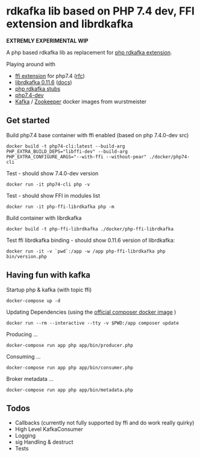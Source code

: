 # rdkafka lib based on PHP 7.4 dev, FFI extension and librdkafka

__EXTREMLY EXPERIMENTAL WIP__

A php based rdkafka lib as replacement for [php rdkafka extension](https://github.com/arnaud-lb/php-rdkafka).

Playing around with

* [ffi extension](https://github.com/php/php-src/tree/PHP-7.4/ext/ffi) for php7.4 ([rfc](https://wiki.php.net/rfc/ffi))
* [librdkafka 0.11.6](https://github.com/edenhill/librdkafka) ([docs](https://docs.confluent.io/current/clients/librdkafka/rdkafka_8h.html))
* [php rdkafka stubs](https://github.com/kwn/php-rdkafka-stubs)
* [php7.4-dev](https://github.com/php/php-src/tree/PHP-7.4)
* [Kafka](https://hub.docker.com/r/wurstmeister/kafka/) / [Zookeeper](https://hub.docker.com/r/wurstmeister/zookeeper/) docker images from wurstmeister

## Get started

Build php7.4 base container with ffi enabled (based on php 7.4.0-dev src)

    docker build -t php74-cli:latest --build-arg PHP_EXTRA_BUILD_DEPS="libffi-dev" --build-arg PHP_EXTRA_CONFIGURE_ARGS="--with-ffi --without-pear" ./docker/php74-cli

Test - should show 7.4.0-dev version

    docker run -it php74-cli php -v

Test - should show FFI in modules list

    docker run -it php-ffi-librdkafka php -m

Build container with librdkafka

    docker build -t php-ffi-librdkafka ./docker/php-ffi-librdkafka

Test ffi librdkafka binding - should show 0.11.6 version of librdkafka:

    docker run -it -v `pwd`:/app -w /app php-ffi-librdkafka php bin/version.php

## Having fun with kafka

Startup php & kafka (with topic ffi)

    docker-compose up -d

Updating Dependencies (using the [official composer docker image](https://hub.docker.com/_/composer) )

    docker run --rm --interactive --tty -v $PWD:/app composer update

Producing ...

    docker-compose run app php app/bin/producer.php

Consuming ...

    docker-compose run app php app/bin/consumer.php
    
Broker metadata ...

    docker-compose run app php app/bin/metadata.php

## Todos

* Callbacks (currently not fully supported by ffi and do work really quirky)
* High Level KafkaConsumer
* Logging
* sig Handling & destruct
* Tests
